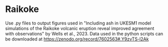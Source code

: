 # Raikoke

Use .py files to output figures used in "Including ash in UKESM1 model simulations of the Raikoke volcanic eruption reveal improved agreement with observations" by Wells et al., 2023.
Data used in the python scripts can be downloaded at https://zenodo.org/record/7602563#.Y9zvTS-l2Ak
